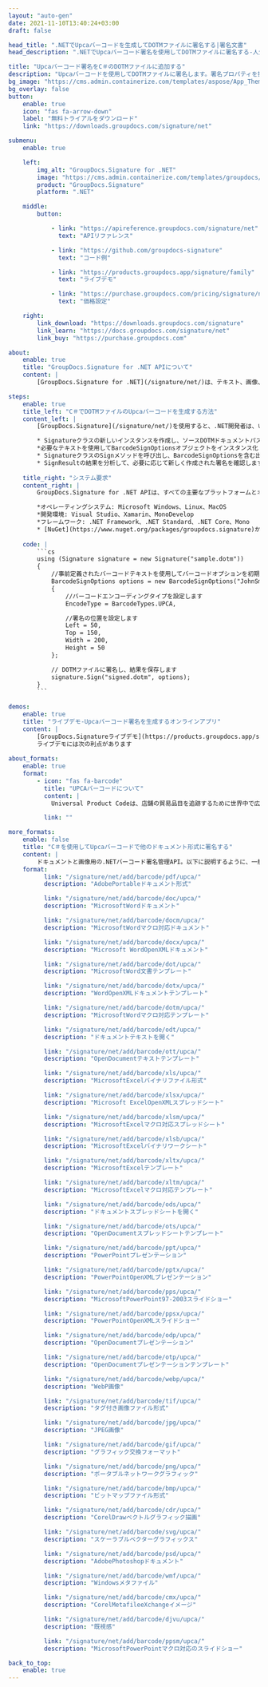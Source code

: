```yaml
---
layout: "auto-gen"
date: 2021-11-10T13:40:24+03:00
draft: false

head_title: ".NETでUpcaバーコードを生成してDOTMファイルに署名する|署名文書"
head_description: ".NETでUpcaバーコード署名を使用してDOTMファイルに署名する-人気のあるビジネスドキュメントや画像ファイル形式にバーコードを追加します."

title: "Upcaバーコード署名をC＃のDOTMファイルに追加する"
description: "Upcaバーコードを使用してDOTMファイルに署名します。署名プロパティを操作し、ニーズに合ったドキュメント内で高度な署名オプションを設定します."
bg_image: "https://cms.admin.containerize.com/templates/aspose/App_Themes/V3/images/bg/header1.png"
bg_overlay: false
button:
    enable: true
    icon: "fas fa-arrow-down"
    label: "無料トライアルをダウンロード"
    link: "https://downloads.groupdocs.com/signature/net"

submenu:
    enable: true

    left:
        img_alt: "GroupDocs.Signature for .NET"
        image: "https://cms.admin.containerize.com/templates/groupdocs/images/product-logos/90x90-noborder/groupdocs-signature-net.png"
        product: "GroupDocs.Signature"
        platform: ".NET"

    middle:
        button:

            - link: "https://apireference.groupdocs.com/signature/net"
              text: "APIリファレンス"

            - link: "https://github.com/groupdocs-signature"
              text: "コード例"

            - link: "https://products.groupdocs.app/signature/family"
              text: "ライブデモ"

            - link: "https://purchase.groupdocs.com/pricing/signature/net"
              text: "価格設定"

    right:
        link_download: "https://downloads.groupdocs.com/signature"
        link_learn: "https://docs.groupdocs.com/signature/net"
        link_buy: "https://purchase.groupdocs.com"

about:
    enable: true
    title: "GroupDocs.Signature for .NET APIについて"
    content: |
        [GroupDocs.Signature for .NET](/signature/net/)は、テキスト、画像、バーコード、スタンプ、フォームフィールド、QRコード、メタデータなどのさまざまな署名タイプを使用してデジタルドキュメントに電子署名するネイティブ.NETAPIです。ユーザーは、PDF、Microsoft Word、Excelワークシート、PowerPointプレゼンテーション、Adobe Photoshop、メタファイル、および画像ファイル形式内のデジタル署名を追加、編集、検証、削除、および検索でき、必要に応じて署名プロパティをカスタマイズするための追加サポートがあります。

steps:
    enable: true
    title_left: "C＃でDOTMファイルのUpcaバーコードを生成する方法"
    content_left: |
        [GroupDocs.Signature](/signature/net/)を使用すると、.NET開発者は、いくつかの簡単な手順を実行することで、アプリケーション内のDOTMファイルにUpcaバーコードを簡単に追加できます。

        * Signatureクラスの新しいインスタンスを作成し、ソースDOTMドキュメントパスをコンストラクターパラメーターとして渡します。
        *必要なテキストを使用してBarcodeSignOptionsオブジェクトをインスタンス化し、EncodeTypeプロパティをUPCAに設定します。
        * SignatureクラスのSignメソッドを呼び出し、BarcodeSignOptionsを含む出力DOTMファイル名を渡します。
        * SignResultの結果を分析して、必要に応じて新しく作成された署名を確認します。
        
    title_right: "システム要求"
    content_right: |
        GroupDocs.Signature for .NET APIは、すべての主要なプラットフォームとオペレーティングシステムでサポートされています。以下のコードを実行する前に、システムに次の前提条件がインストールされていることを確認してください。

        *オペレーティングシステム: Microsoft Windows、Linux、MacOS
        *開発環境: Visual Studio、Xamarin、MonoDevelop
        *フレームワーク: .NET Framework、.NET Standard、.NET Core、Mono
        * [NuGet](https://www.nuget.org/packages/groupdocs.signature)からGroupDocs.Signaturefor.NETの最新バージョンをダウンロードします
        
    code: |
        ```cs
        using (Signature signature = new Signature("sample.dotm"))
        {
            //事前定義されたバーコードテキストを使用してバーコードオプションを初期化します
            BarcodeSignOptions options = new BarcodeSignOptions("JohnSmith")
            {
                //バーコードエンコーディングタイプを設定します
                EncodeType = BarcodeTypes.UPCA,

                //署名の位置を設定します
                Left = 50,
                Top = 150,
                Width = 200,
                Height = 50
            };

            // DOTMファイルに署名し、結果を保存します 
            signature.Sign("signed.dotm", options);
        }
        ```
        
demos:
    enable: true
    title: "ライブデモ-Upcaバーコード署名を生成するオンラインアプリ"
    content: |
        [GroupDocs.Signatureライブデモ](https://products.groupdocs.app/signature/family)サイトにアクセスして、今すぐUPcaバーコードをDOTMファイルに追加してください。  
        ライブデモには次の利点があります
        
about_formats:
    enable: true
    format:
        - icon: "fas fa-barcode"
          title: "UPCAバーコードについて"
          content: |
            Universal Product Codeは、店舗の貿易品目を追跡するために世界中で広く使用されているバーコード記号です。

          link: ""

more_formats:
    enable: false
    title: "C＃を使用してUpcaバーコードで他のドキュメント形式に署名する"
    content: |
        ドキュメントと画像用の.NETバーコード署名管理API。以下に説明するように、一般的なファイル形式のいくつかにバーコード署名を追加します。
    format: 
          link: "/signature/net/add/barcode/pdf/upca/"
          description: "AdobePortableドキュメント形式"

          link: "/signature/net/add/barcode/doc/upca/"
          description: "MicrosoftWordドキュメント"

          link: "/signature/net/add/barcode/docm/upca/"
          description: "MicrosoftWordマクロ対応ドキュメント"

          link: "/signature/net/add/barcode/docx/upca/"
          description: "Microsoft WordOpenXMLドキュメント"

          link: "/signature/net/add/barcode/dot/upca/"
          description: "MicrosoftWord文書テンプレート"

          link: "/signature/net/add/barcode/dotx/upca/"
          description: "WordOpenXMLドキュメントテンプレート"

          link: "/signature/net/add/barcode/dotm/upca/"
          description: "MicrosoftWordマクロ対応テンプレート"       

          link: "/signature/net/add/barcode/odt/upca/"
          description: "ドキュメントテキストを開く"

          link: "/signature/net/add/barcode/ott/upca/"
          description: "OpenDocumentテキストテンプレート"

          link: "/signature/net/add/barcode/xls/upca/"
          description: "MicrosoftExcelバイナリファイル形式"

          link: "/signature/net/add/barcode/xlsx/upca/"
          description: "Microsoft ExcelOpenXMLスプレッドシート"

          link: "/signature/net/add/barcode/xlsm/upca/"
          description: "MicrosoftExcelマクロ対応スプレッドシート"

          link: "/signature/net/add/barcode/xlsb/upca/"
          description: "MicrosoftExcelバイナリワークシート"

          link: "/signature/net/add/barcode/xltx/upca/"
          description: "MicrosoftExcelテンプレート"

          link: "/signature/net/add/barcode/xltm/upca/"
          description: "MicrosoftExcelマクロ対応テンプレート"

          link: "/signature/net/add/barcode/ods/upca/"
          description: "ドキュメントスプレッドシートを開く"

          link: "/signature/net/add/barcode/ots/upca/"
          description: "OpenDocumentスプレッドシートテンプレート"

          link: "/signature/net/add/barcode/ppt/upca/"
          description: "PowerPointプレゼンテーション"

          link: "/signature/net/add/barcode/pptx/upca/"
          description: "PowerPointOpenXMLプレゼンテーション"

          link: "/signature/net/add/barcode/pps/upca/"
          description: "MicrosoftPowerPoint97-2003スライドショー"

          link: "/signature/net/add/barcode/ppsx/upca/"
          description: "PowerPointOpenXMLスライドショー"                              

          link: "/signature/net/add/barcode/odp/upca/"
          description: "OpenDocumentプレゼンテーション"

          link: "/signature/net/add/barcode/otp/upca/"
          description: "OpenDocumentプレゼンテーションテンプレート"

          link: "/signature/net/add/barcode/webp/upca/"
          description: "WebP画像"

          link: "/signature/net/add/barcode/tif/upca/"
          description: "タグ付き画像ファイル形式"

          link: "/signature/net/add/barcode/jpg/upca/"
          description: "JPEG画像"

          link: "/signature/net/add/barcode/gif/upca/"
          description: "グラフィック交換フォーマット"

          link: "/signature/net/add/barcode/png/upca/"
          description: "ポータブルネットワークグラフィック"

          link: "/signature/net/add/barcode/bmp/upca/"
          description: "ビットマップファイル形式"

          link: "/signature/net/add/barcode/cdr/upca/"
          description: "CorelDrawベクトルグラフィック描画"

          link: "/signature/net/add/barcode/svg/upca/"
          description: "スケーラブルベクターグラフィックス"

          link: "/signature/net/add/barcode/psd/upca/"
          description: "AdobePhotoshopドキュメント"

          link: "/signature/net/add/barcode/wmf/upca/"
          description: "Windowsメタファイル"        

          link: "/signature/net/add/barcode/cmx/upca/"
          description: "CorelMetafileeXchangeイメージ"

          link: "/signature/net/add/barcode/djvu/upca/"
          description: "既視感"

          link: "/signature/net/add/barcode/ppsm/upca/"
          description: "MicrosoftPowerPointマクロ対応のスライドショー"

back_to_top:
    enable: true
---
```

